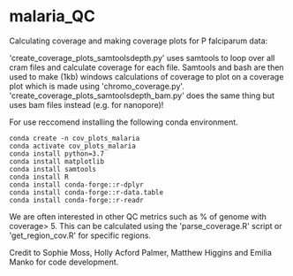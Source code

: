 # malaria_QC
Calculating coverage and making coverage plots for P falciparum data:

'create_coverage_plots_samtoolsdepth.py' uses samtools to loop over all cram files and calculate coverage for each file. Samtools and bash are then used to make (1kb) windows calculations of coverage to plot on a coverage plot which is made using 'chromo_coverage.py'. 'create_coverage_plots_samtoolsdepth_bam.py' does the same thing but uses bam files instead (e.g. for nanopore)!

For use reccomend installing the following conda environment.

```
conda create -n cov_plots_malaria
conda activate cov_plots_malaria
conda install python=3.7
conda install matplotlib
conda install samtools
conda install R
conda install conda-forge::r-dplyr
conda install conda-forge::r-data.table
conda install conda-forge::r-readr
```

We are often interested in other QC metrics such as % of genome with coverage> 5. This can be calculated using the 'parse_coverage.R' script or 'get_region_cov.R' for specific regions.

Credit to Sophie Moss, Holly Acford Palmer, Matthew Higgins and Emilia Manko for code development.
